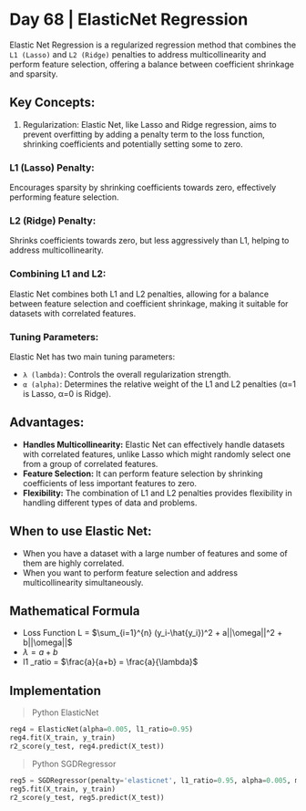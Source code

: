 # Day 68 | ElasticNet Regression
Elastic Net Regression is a regularized regression method that combines the `L1 (Lasso)` and `L2 (Ridge)` penalties to address multicollinearity and perform feature selection, offering a balance between coefficient shrinkage and sparsity. 

## Key Concepts:
1. Regularization:
Elastic Net, like Lasso and Ridge regression, aims to prevent overfitting by adding a penalty term to the loss function, shrinking coefficients and potentially setting some to zero. 

### L1 (Lasso) Penalty:
Encourages sparsity by shrinking coefficients towards zero, effectively performing feature selection. 

### L2 (Ridge) Penalty:
Shrinks coefficients towards zero, but less aggressively than L1, helping to address multicollinearity. 

### Combining L1 and L2:
Elastic Net combines both L1 and L2 penalties, allowing for a balance between feature selection and coefficient shrinkage, making it suitable for datasets with correlated features. 

### Tuning Parameters:
Elastic Net has two main tuning parameters:
- `λ (lambda)`: Controls the overall regularization strength. 
- `α (alpha)`: Determines the relative weight of the L1 and L2 penalties (α=1 is Lasso, α=0 is Ridge). 

## Advantages:
- **Handles Multicollinearity:** Elastic Net can effectively handle datasets with correlated features, unlike Lasso which might randomly select one from a group of correlated features. 
- **Feature Selection:** It can perform feature selection by shrinking coefficients of less important features to zero. 
- **Flexibility:** The combination of L1 and L2 penalties provides flexibility in handling different types of data and problems. 

## When to use Elastic Net:
- When you have a dataset with a large number of features and some of them are highly correlated. 
- When you want to perform feature selection and address multicollinearity simultaneously. 

## Mathematical Formula
- Loss Function L = $\sum_{i=1}^{n} (y_i-\hat{y_i})^2 +  a||\omega||^2 + b||\omega||$
- $\lambda = a+b$
- l1 _ratio = $\frac{a}{a+b} = \frac{a}{\lambda}$

## Implementation
>Python ElasticNet
```python
reg4 = ElasticNet(alpha=0.005, l1_ratio=0.95)
reg4.fit(X_train, y_train)
r2_score(y_test, reg4.predict(X_test))
```

>Python SGDRegressor
```python
reg5 = SGDRegressor(penalty='elasticnet', l1_ratio=0.95, alpha=0.005, max_iter=100000)
reg5.fit(X_train, y_train)
r2_score(y_test, reg5.predict(X_test))
```